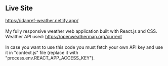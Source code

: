 ## Live Site
https://idanref-weather.netlify.app/
<br><br>
My fully responsive weather web application built with React.js and CSS.
Weather API used: https://openweathermap.org/current
<br><br>
In case you want to use this code you must fetch your own API key and use it in "context.js" file (replace it with "process.env.REACT_APP_ACCESS_KEY").

